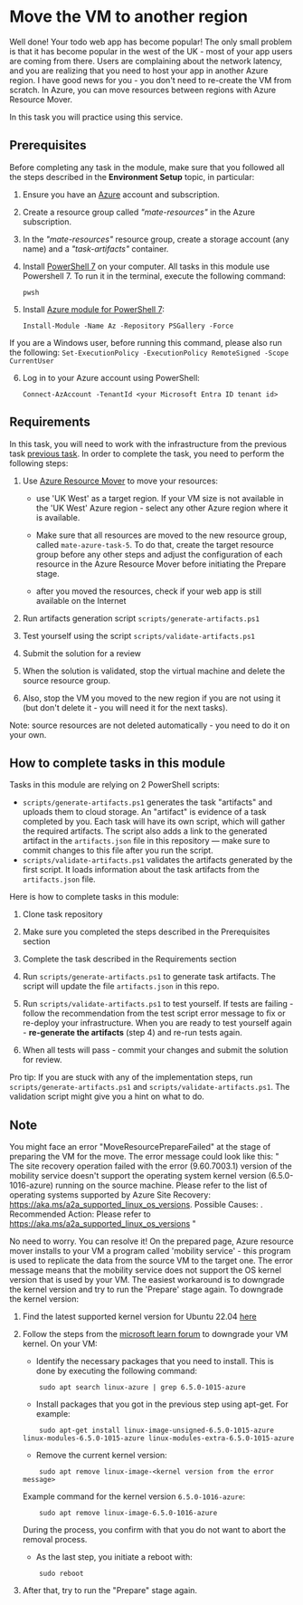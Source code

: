 # Move the VM to another region

Well done! Your todo web app has become popular! The only small problem is that it has become popular in the west of the UK - most of your app users are coming from there. Users are complaining about the network latency, and you are realizing that you need to host your app in another Azure region. I have good news for you - you don't need to re-create the VM from scratch. In Azure, you can move resources between regions with Azure Resource Mover. 

In this task you will practice using this service. 

## Prerequisites

Before completing any task in the module, make sure that you followed all the steps described in the **Environment Setup** topic, in particular: 

1. Ensure you have an [Azure](https://azure.microsoft.com/en-us/free/) account and subscription.

2. Create a resource group called *"mate-resources"* in the Azure subscription.

3. In the *"mate-resources"* resource group, create a storage account (any name) and a *"task-artifacts"* container.

4. Install [PowerShell 7](https://learn.microsoft.com/en-us/powershell/scripting/install/installing-powershell?view=powershell-7.4) on your computer. All tasks in this module use Powershell 7. To run it in the terminal, execute the following command: 
    ```
    pwsh
    ```

5. Install [Azure module for PowerShell 7](https://learn.microsoft.com/en-us/powershell/azure/install-azure-powershell?view=azps-11.3.0): 
    ```
    Install-Module -Name Az -Repository PSGallery -Force
    ```
If you are a Windows user, before running this command, please also run the following: 
    ```
    Set-ExecutionPolicy -ExecutionPolicy RemoteSigned -Scope CurrentUser
    ```

6. Log in to your Azure account using PowerShell:
    ```
    Connect-AzAccount -TenantId <your Microsoft Entra ID tenant id>
    ```

## Requirements

In this task, you will need to work with the infrastructure from the previous task [previous task](https://github.com/mate-academy/azure_task_3_attach_data_disk). In order to complete the task, you need to perform the following steps: 


1. Use [Azure Resource Mover](https://learn.microsoft.com/en-us/azure/resource-mover/tutorial-move-region-virtual-machines) to move your resources: 
    
    - use 'UK West' as a target region. If your VM size is not available in the 'UK West' Azure region - select any other Azure region where it is available. 

    - Make sure that all resources are moved to the new resource group, called `mate-azure-task-5`. To do that, create the target resource group before any other steps and adjust the configuration of each resource in the Azure Resource Mover before initiating the Prepare stage. 

    - after you moved the resources, check if your web app is still available on the Internet 

2. Run artifacts generation script `scripts/generate-artifacts.ps1`

3. Test yourself using the script `scripts/validate-artifacts.ps1`

4. Submit the solution for a review

5. When the solution is validated, stop the virtual machine and delete the source resource group. 

6. Also, stop the VM you moved to the new region if you are not using it (but don't delete it - you will need it for the next tasks). 

Note: source resources are not deleted automatically - you need to do it on your own. 


## How to complete tasks in this module 

Tasks in this module are relying on 2 PowerShell scripts: 

- `scripts/generate-artifacts.ps1` generates the task "artifacts" and uploads them to cloud storage. An "artifact" is evidence of a task completed by you. Each task will have its own script, which will gather the required artifacts. The script also adds a link to the generated artifact in the `artifacts.json` file in this repository — make sure to commit changes to this file after you run the script. 
- `scripts/validate-artifacts.ps1` validates the artifacts generated by the first script. It loads information about the task artifacts from the `artifacts.json` file.

Here is how to complete tasks in this module:

1. Clone task repository

2. Make sure you completed the steps described in the Prerequisites section

3. Complete the task described in the Requirements section 

4. Run `scripts/generate-artifacts.ps1` to generate task artifacts. The script will update the file `artifacts.json` in this repo. 

5. Run `scripts/validate-artifacts.ps1` to test yourself. If tests are failing - follow the recommendation from the test script error message to fix or re-deploy your infrastructure. When you are ready to test yourself again - **re-generate the artifacts** (step 4) and re-run tests again. 

6. When all tests will pass - commit your changes and submit the solution for review. 

Pro tip: If you are stuck with any of the implementation steps, run `scripts/generate-artifacts.ps1` and `scripts/validate-artifacts.ps1`. The validation script might give you a hint on what to do.  


## Note

You might face an error "MoveResourcePrepareFailed" at the stage of preparing the VM for the move. The error message could look like this:
"
The site recovery operation failed with the error (9.60.7003.1) version of the mobility service doesn't support the operating system kernel version (6.5.0-1016-azure) running on the source machine. Please refer to the list of operating systems supported by Azure Site Recovery: https://aka.ms/a2a_supported_linux_os_versions.
Possible Causes: .
Recommended Action: Please refer to https://aka.ms/a2a_supported_linux_os_versions
"

No need to worry. You can resolve it! 
On the prepared page, Azure resource mover installs to your VM a program called 'mobility service' - this program is used to replicate the data from the source VM to the target one. The error message means that the mobility service does not support the OS kernel version that is used by your VM. The easiest workaround is to downgrade the kernel version and try to run the 'Prepare' stage again. To downgrade the kernel version:

1. Find the latest supported kernel version for Ubuntu 22.04 [here](https://learn.microsoft.com/en-us/azure/site-recovery/azure-to-azure-support-matrix#linux)

2. Follow the steps from the [microsoft learn forum](https://learn.microsoft.com/en-us/answers/questions/918155/how-can-i-downgrade-the-kernel-version-of-ubuntu-o) to downgrade your VM kernel. On your VM:

    - Identify the necessary packages that you need to install. This is done by executing the following command:
    ```
        sudo apt search linux-azure | grep 6.5.0-1015-azure
    ```

    - Install packages that you got in the previous step using apt-get. For example: 
    ```
        sudo apt-get install linux-image-unsigned-6.5.0-1015-azure linux-modules-6.5.0-1015-azure linux-modules-extra-6.5.0-1015-azure
    ```

    - Remove the current kernel version: 
    
    ```
        sudo apt remove linux-image-<kernel version from the error message>
    ```
    Example command for the kernel version `6.5.0-1016-azure`: 
    
    ```
        sudo apt remove linux-image-6.5.0-1016-azure
    ```
    
    During the process, you confirm with <No> that you do not want to abort the removal process.
    
    - As the last step, you initiate a reboot with:
    
    ```
        sudo reboot
    ``` 

3. After that, try to run the "Prepare" stage again.
